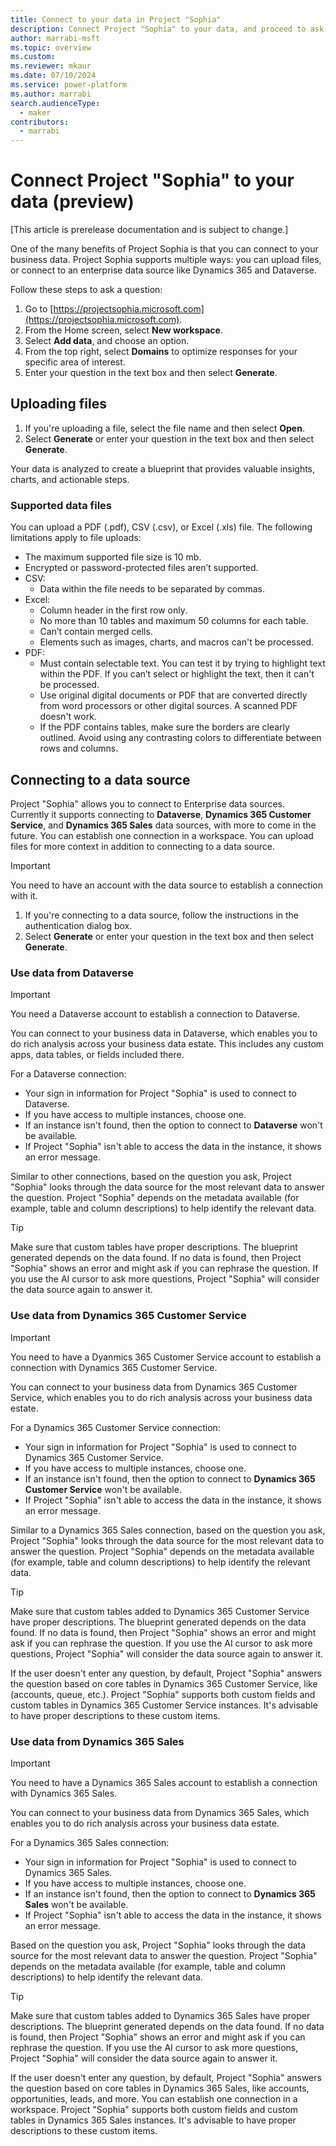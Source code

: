 ```yaml
---
title: Connect to your data in Project "Sophia"
description: Connect Project "Sophia" to your data, and proceed to ask questions and reason over strategic decisions.
author: marrabi-msft
ms.topic: overview
ms.custom: 
ms.reviewer: mkaur
ms.date: 07/10/2024
ms.service: power-platform
ms.author: marrabi
search.audienceType:
  - maker
contributors:
  - marrabi
---
```


# Connect Project "Sophia" to your data (preview)

[This article is prerelease documentation and is subject to change.]

One of the many benefits of Project Sophia is that you can connect to your business data. Project Sophia supports multiple ways: you can upload files, or connect to an enterprise data source like Dynamics 365 and Dataverse.

Follow these steps to ask a question:

1. Go to [https://projectsophia.microsoft.com](https://projectsophia.microsoft.com).
1. From the Home screen, select **New workspace**.
1. Select **Add data**, and choose an option.
1. From the top right, select **Domains** to optimize responses for your specific area of interest. 
1. Enter your question in the text box and then select **Generate**.


## Uploading files

1. If you're uploading a file, select the file name and then select **Open**. 
1. Select **Generate** or enter your question in the text box and then select **Generate**.

Your data is analyzed to create a blueprint that provides valuable insights, charts, and actionable steps.

### Supported data files

You can upload a PDF (.pdf), CSV (.csv), or Excel (.xls) file. The following limitations apply to file uploads:

- The maximum supported file size is 10 mb.
- Encrypted or password-protected files aren’t supported.
- CSV:
  - Data within the file needs to be separated by commas. 
- Excel:
  - Column header in the first row only.
  - No more than 10 tables and maximum 50 columns for each table.
  - Can’t contain merged cells.
  - Elements such as images, charts, and macros can't be processed.
- PDF:
  - Must contain selectable text. You can test it by trying to highlight text within the PDF. If you can’t select or highlight the text, then it can't be processed.
  - Use original digital documents or PDF that are converted directly from word processors or other digital sources. A scanned PDF doesn't work.
  - If the PDF contains tables, make sure the borders are clearly outlined. Avoid using any contrasting colors to differentiate between rows and columns.

## Connecting to a data source

Project "Sophia" allows you to connect to Enterprise data sources. Currently it supports connecting to **Dataverse**, **Dynamics 365 Customer Service**, and **Dynamics 365 Sales** data sources, with more to come in the future. You can establish one connection in a workspace. You can upload files for more context in addition to connecting to a data source.

> [!IMPORTANT]
> You need to have an account with the data source to establish a connection with it.

1. If you're connecting to a data source, follow the instructions in the authentication dialog box.
1. Select **Generate** or enter your question in the text box and then select **Generate**.

### Use data from Dataverse

> [!IMPORTANT]
> You need a Dataverse account to establish a connection to Dataverse.

You can connect to your business data in Dataverse, which enables you to do rich analysis across your business data estate. This includes any custom apps, data tables, or fields included there.

For a Dataverse connection:
- Your sign in information for Project "Sophia" is used to connect to Dataverse.
- If you have access to multiple instances, choose one.
- If an instance isn't found, then the option to connect to **Dataverse** won't be available.
- If Project "Sophia" isn't able to access the data in the instance, it shows an error message.

Similar to other connections, based on the question you ask, Project "Sophia" looks through the data source for the most relevant data to answer the question. Project "Sophia" depends on the metadata available (for example, table and column descriptions) to help identify the relevant data. 

> [!TIP]
> Make sure that custom tables have proper descriptions. The blueprint generated depends on the data found. If no data is found, then Project "Sophia" shows an error and might ask if you can rephrase the question. If you use the AI cursor to ask more questions, Project "Sophia" will consider the data source again to answer it.

### Use data from Dynamics 365 Customer Service

> [!IMPORTANT]
> You need to have a Dyanmics 365 Customer Service account to establish a connection with Dynamics 365 Customer Service.

You can connect to your business data from Dynamics 365 Customer Service, which enables you to do rich analysis across your business data estate.

For a Dynamics 365 Customer Service connection:
- Your sign in information for Project "Sophia" is used to connect to Dynamics 365 Customer Service.
- If you have access to multiple instances, choose one.
- If an instance isn't found, then the option to connect to **Dynamics 365 Customer Service** won't be available.
- If Project "Sophia" isn't able to access the data in the instance, it shows an error message.

Similar to a Dynamics 365 Sales connection, based on the question you ask, Project "Sophia" looks through the data source for the most relevant data to answer the question. Project "Sophia" depends on the metadata available (for example, table and column descriptions) to help identify the relevant data.

> [!TIP]
> Make sure that custom tables added to Dynamics 365 Customer Service have proper descriptions. The blueprint generated depends on the data found. If no data is found, then Project "Sophia" shows an error and might ask if you can rephrase the question. If you use the AI cursor to ask more questions, Project "Sophia" will consider the data source again to answer it.

If the user doesn't enter any question, by default, Project "Sophia" answers the question based on core tables in Dynamics 365 Customer Service, like (accounts, queue, etc.). Project "Sophia" supports both custom fields and custom tables in Dynamics 365 Customer Service instances. It's advisable to have proper descriptions to these custom items.

### Use data from Dynamics 365 Sales

> [!IMPORTANT]
> You need to have a Dynamics 365 Sales account to establish a connection with Dynamics 365 Sales.

You can connect to your business data from Dynamics 365 Sales, which enables you to do rich analysis across your business data estate.

For a Dynamics 365 Sales connection:
- Your sign in information for Project "Sophia" is used to connect to Dynamics 365 Sales.
- If you have access to multiple instances, choose one.
- If an instance isn't found, then the option to connect to **Dynamics 365 Sales** won't be available.
- If Project "Sophia" isn't able to access the data in the instance, it shows an error message.

Based on the question you ask, Project "Sophia" looks through the data source for the most relevant data to answer the question. Project "Sophia" depends on the metadata available (for example, table and column descriptions) to help identify the relevant data.

> [!TIP]
> Make sure that custom tables added to Dynamics 365 Sales have proper descriptions. The blueprint generated depends on the data found. If no data is found, then Project "Sophia" shows an error and might ask if you can rephrase the question. If you use the AI cursor to ask more questions, Project "Sophia" will consider the data source again to answer it.

If the user doesn't enter any question, by default, Project "Sophia" answers the question based on core tables in Dynamics 365 Sales, like accounts, opportunities, leads, and more. You can establish one connection in a workspace. Project "Sophia" supports both custom fields and custom tables in Dynamics 365 Sales instances. It's advisable to have proper descriptions to these custom items.
